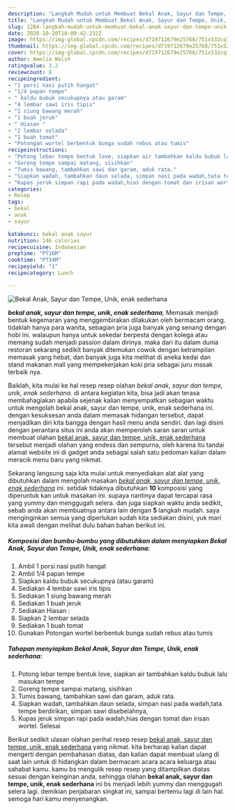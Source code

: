 ```yaml
---
description: "Langkah Mudah untuk Membuat Bekal Anak, Sayur dan Tempe, Unik, enak sederhana, Bikin Ngiler"
title: "Langkah Mudah untuk Membuat Bekal Anak, Sayur dan Tempe, Unik, enak sederhana, Bikin Ngiler"
slug: 1284-langkah-mudah-untuk-membuat-bekal-anak-sayur-dan-tempe-unik-enak-sederhana-bikin-ngiler
date: 2020-10-20T18:09:42.232Z
image: https://img-global.cpcdn.com/recipes/d719712679e25768/751x532cq70/bekal-anak-sayur-dan-tempe-unik-enak-sederhana-foto-resep-utama.jpg
thumbnail: https://img-global.cpcdn.com/recipes/d719712679e25768/751x532cq70/bekal-anak-sayur-dan-tempe-unik-enak-sederhana-foto-resep-utama.jpg
cover: https://img-global.cpcdn.com/recipes/d719712679e25768/751x532cq70/bekal-anak-sayur-dan-tempe-unik-enak-sederhana-foto-resep-utama.jpg
author: Amelia Walsh
ratingvalue: 3.2
reviewcount: 8
recipeingredient:
- "1 porsi nasi putih hangat"
- "1/4 papan tempe"
- " kaldu bubuk secukupnya atau garam"
- "4 lembar sawi iris tipis"
- "1 siung bawang merah"
- "1 buah jeruk"
- " Hiasan "
- "2 lembar selada"
- "1 buah tomat"
- "Potongan wortel berbentuk bunga sudah rebus atau tumis"
recipeinstructions:
- "Potong lebar tempe bentuk love, siapkan air tambahkan kaldu bubuk lalu masukan tempe"
- "Goreng tempe sampai matang, sisihkan"
- "Tumis bawang, tambahkan sawi dan garam, aduk rata."
- "Siapkan wadah, tambahkan daun selada, simpan nasi pada wadah,tata tempe berdirikan, simpan sawi disebelahnya,"
- "Kupas jeruk simpan rapi pada wadah,hias dengan tomat dan irisan wortel. Selesai"
categories:
- Resep
tags:
- bekal
- anak
- sayur

katakunci: bekal anak sayur 
nutrition: 146 calories
recipecuisine: Indonesian
preptime: "PT16M"
cooktime: "PT34M"
recipeyield: "1"
recipecategory: Lunch

---
```



![Bekal Anak, Sayur dan Tempe, Unik, enak sederhana](https://img-global.cpcdn.com/recipes/d719712679e25768/751x532cq70/bekal-anak-sayur-dan-tempe-unik-enak-sederhana-foto-resep-utama.jpg)

<b><i>bekal anak, sayur dan tempe, unik, enak sederhana</i></b>, Memasak menjadi bentuk kegemaran yang menggembirakan dilakukan oleh bermacam orang. tidaklah hanya para wanita, sebagian pria juga banyak yang senang dengan hobi ini. walaupun hanya untuk sekedar berpesta dengan kolega atau memang sudah menjadi passion dalam dirinya. maka dari itu dalam dunia restoran sekarang sedikit banyak ditemukan cowok dengan ketrampilan memasak yang hebat, dan banyak juga kita melihat di aneka kedai dan stand makanan mall yang mempekerjakan koki pria sebagai juru masak terbaik nya.



Baiklah, kita mulai ke hal resep resep olahan <i>bekal anak, sayur dan tempe, unik, enak sederhana</i>. di antara kegiatan kita, bisa jadi akan terasa membahagiakan apabila sejenak kalian menyempatkan sebagian waktu untuk mengolah bekal anak, sayur dan tempe, unik, enak sederhana ini. dengan kesuksesan anda dalam memasak hidangan tersebut, dapat menjadikan diri kita bangga dengan hasil menu anda sendiri. dan lagi disini dengan perantara situs ini anda akan memperoleh saran saran untuk membuat olahan <u>bekal anak, sayur dan tempe, unik, enak sederhana</u> tersebut menjadi olahan yang endess dan sempurna, oleh karena itu tandai alamat website ini di gadget anda sebagai salah satu pedoman kalian dalam meracik menu baru yang nikmat.


Sekarang langsung saja kita mulai untuk menyediakan alat alat yang dibutuhkan dalam mengolah masakan <u><i>bekal anak, sayur dan tempe, unik, enak sederhana</i></u> ini. setidak tidaknya dibutuhkan <b>10</b> komposisi yang diperuntuk kan untuk masakan ini. supaya nantinya dapat tercapai rasa yang yummy dan menggugah selera. dan juga siapkan waktu anda sedikit, sebab anda akan membuatnya antara lain dengan <b>5</b> langkah mudah. saya menginginkan semua yang diperlukan sudah kita sediakan disini, yuk mari kita awali dengan melihat dulu bahan bahan berikut ini.

<!--inarticleads1-->

##### Komposisi dan bumbu-bumbu yang dibutuhkan dalam menyiapkan Bekal Anak, Sayur dan Tempe, Unik, enak sederhana:

1. Ambil 1 porsi nasi putih hangat
1. Ambil 1/4 papan tempe
1. Siapkan  kaldu bubuk secukupnya (atau garam)
1. Sediakan 4 lembar sawi iris tipis
1. Sediakan 1 siung bawang merah
1. Sediakan 1 buah jeruk
1. Sediakan  Hiasan :
1. Siapkan 2 lembar selada
1. Sediakan 1 buah tomat
1. Gunakan Potongan wortel berbentuk bunga sudah rebus atau tumis




<!--inarticleads2-->

##### Tahapan menyiapkan Bekal Anak, Sayur dan Tempe, Unik, enak sederhana:

1. Potong lebar tempe bentuk love, siapkan air tambahkan kaldu bubuk lalu masukan tempe
1. Goreng tempe sampai matang, sisihkan
1. Tumis bawang, tambahkan sawi dan garam, aduk rata.
1. Siapkan wadah, tambahkan daun selada, simpan nasi pada wadah,tata tempe berdirikan, simpan sawi disebelahnya,
1. Kupas jeruk simpan rapi pada wadah,hias dengan tomat dan irisan wortel. Selesai




Berikut sedikit ulasan olahan perihal resep resep <u>bekal anak, sayur dan tempe, unik, enak sederhana</u> yang nikmat. kita berharap kalian dapat mengerti dengan pembahasan diatas, dan kalian dapat membuat ulang di saat lain untuk di hidangkan dalam bermacam acara acara keluarga atau sahabat kamu. kamu bs mengulik resep resep yang ditampilkan diatas sesuai dengan keinginan anda, sehingga olahan <b>bekal anak, sayur dan tempe, unik, enak sederhana</b> ini bs menjadi lebih yummy dan menggugah selera lagi. demikian penjabaran singkat ini, sampai bertemu lagi di lain hal. semoga hari kamu menyenangkan.
